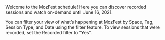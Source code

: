 Welcome to the MozFest schedule! Here you can discover recorded sessions and watch on-demand until June 16, 2021.

You can filter your view of what’s happening at MozFest by Space, Tag, Session Type, and Date using the filter feature. To view sessions that were recorded, set the Recorded filter to “Yes”.
